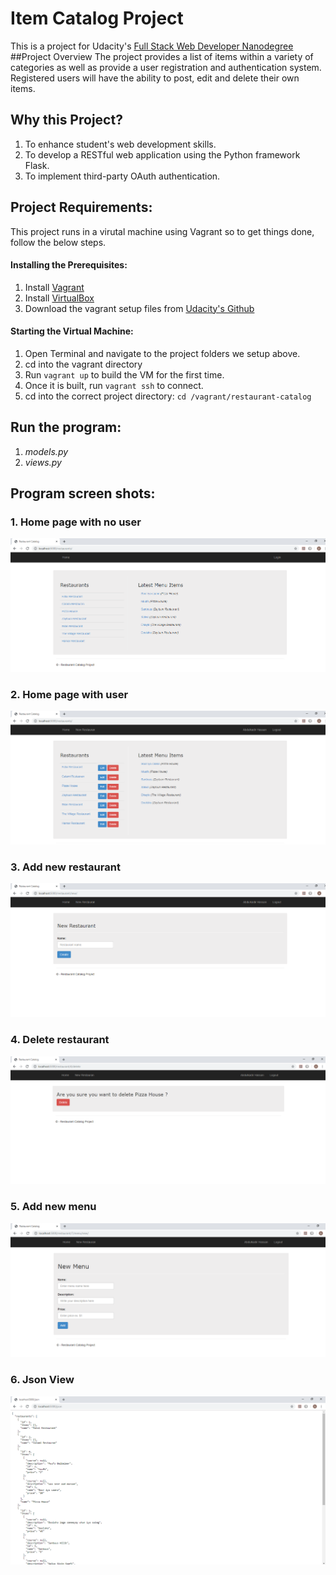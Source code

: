 # Item Catalog Project
This is a project for Udacity's 
[Full Stack Web Developer Nanodegree](https://www.udacity.com/course/full-stack-web-developer-nanodegree--nd004)
##Project Overview
The project provides a list of items within a variety of categories as well as provide a user registration and authentication system. Registered users will have the ability to post, edit and delete their own items.
## Why this Project?
1. To enhance student's web development skills. 
1. To develop a RESTful web application using the Python framework Flask. 
1. To implement third-party OAuth authentication. 
## Project Requirements:
This project runs in a virutal machine using Vagrant so to get things done, follow the below steps.
#### Installing the Prerequisites:
1. Install [Vagrant](https://www.vagrantup.com/)
1. Install [VirtualBox](https://www.virtualbox.org/)
1. Download the vagrant setup files from [Udacity's Github](https://github.com/udacity/fullstack-nanodegree-vm)
#### Starting the Virtual Machine:
1. Open Terminal and navigate to the project folders we setup above.
1. cd into the vagrant directory
1. Run ``` vagrant up ``` to build the VM for the first time.
1. Once it is built, run ``` vagrant ssh ``` to connect.
1. cd into the correct project directory: ``` cd /vagrant/restaurant-catalog ```
## Run the program:
1. *models.py*
1. *views.py* 

## Program screen shots: 
### 1. Home page with no user
![Screenshot](resources/home_page_with_no_user.png)
### 2. Home page with user
![Screenshot](resources/home_page_with_user.png)
### 3. Add new restaurant
![Screenshot](resources/new_restaurant.png)
### 4. Delete restaurant
![Screenshot](resources/delete_restaurant.png)
### 5. Add new menu
![Screenshot](resources/new_menu.png)
### 6. Json View
![Screenshot](resources/json_file.png)